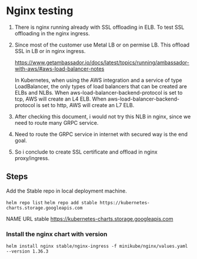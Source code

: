 # Nginx testing

1. There is nginx running already with SSL offloading in ELB. To test SSL offloading in the nginx ingress.

2. Since most of the customer use Metal LB or on permise LB. This offload SSL in LB or in nginx ingress.

    <https://www.getambassador.io/docs/latest/topics/running/ambassador-with-aws/#aws-load-balancer-notes>

    In Kubernetes, when using the AWS integration and a service of type LoadBalancer, the only types of load balancers that can be created are ELBs and NLBs. When aws-load-balancer-backend-protocol is set to tcp, AWS will create an L4 ELB. When aws-load-balancer-backend-protocol is set to http, AWS will create an L7 ELB.

3. After checking this document, i would not try this NLB in nginx, since we need to route many GRPC service.

4. Need to route the GRPC service in internet with secured way is the end goal.

5. So i conclude to create SSL certificate and offload in nginx proxy/ingress.

## Steps

Add the Stable repo in local deployment machine.

`helm repo list`
`helm repo add stable https://kubernetes-charts.storage.googleapis.com`

NAME   URL
stable <https://kubernetes-charts.storage.googleapis.com>

### Install the nginx chart with version

`helm install nginx stable/nginx-ingress -f minikube/nginx/values.yaml --version 1.36.3`
